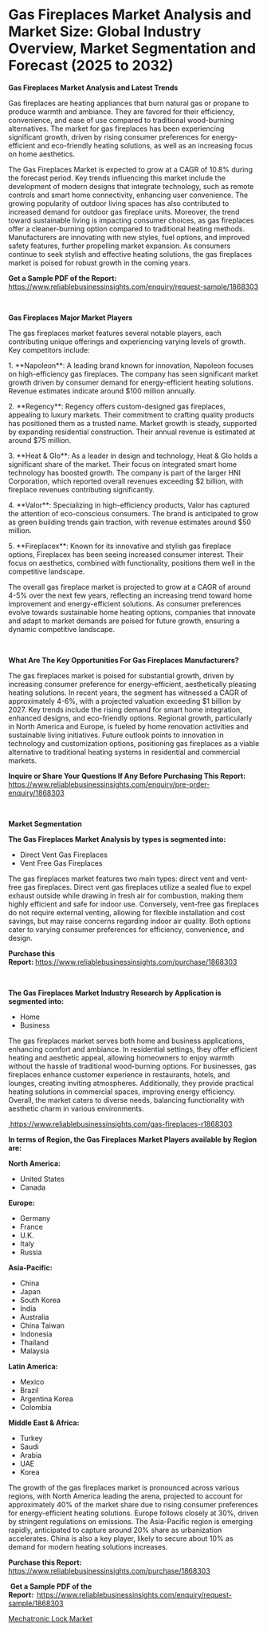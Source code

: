 <p><h1>Gas Fireplaces Market Analysis and Market Size: Global Industry Overview, Market Segmentation and Forecast (2025 to 2032)</h1></p><p><strong>Gas Fireplaces Market Analysis and Latest Trends</strong></p>
<p><p>Gas fireplaces are heating appliances that burn natural gas or propane to produce warmth and ambiance. They are favored for their efficiency, convenience, and ease of use compared to traditional wood-burning alternatives. The market for gas fireplaces has been experiencing significant growth, driven by rising consumer preferences for energy-efficient and eco-friendly heating solutions, as well as an increasing focus on home aesthetics. </p><p>The Gas Fireplaces Market is expected to grow at a CAGR of 10.8% during the forecast period. Key trends influencing this market include the development of modern designs that integrate technology, such as remote controls and smart home connectivity, enhancing user convenience. The growing popularity of outdoor living spaces has also contributed to increased demand for outdoor gas fireplace units. Moreover, the trend toward sustainable living is impacting consumer choices, as gas fireplaces offer a cleaner-burning option compared to traditional heating methods. Manufacturers are innovating with new styles, fuel options, and improved safety features, further propelling market expansion. As consumers continue to seek stylish and effective heating solutions, the gas fireplaces market is poised for robust growth in the coming years.</p></p>
<p><strong>Get a Sample PDF of the Report:&nbsp;</strong> <a href="https://www.reliablebusinessinsights.com/enquiry/request-sample/1868303?utm_campaign=2737&utm_medium=2&utm_source=Github&utm_content=ia&utm_term=10042025&utm_id=gas-fireplaces">https://www.reliablebusinessinsights.com/enquiry/request-sample/1868303</a></p>
<p>&nbsp;</p>
<p><strong>Gas Fireplaces Major Market Players</strong></p>
<p><p>The gas fireplaces market features several notable players, each contributing unique offerings and experiencing varying levels of growth. Key competitors include:</p><p>1. **Napoleon**: A leading brand known for innovation, Napoleon focuses on high-efficiency gas fireplaces. The company has seen significant market growth driven by consumer demand for energy-efficient heating solutions. Revenue estimates indicate around $100 million annually.</p><p>2. **Regency**: Regency offers custom-designed gas fireplaces, appealing to luxury markets. Their commitment to crafting quality products has positioned them as a trusted name. Market growth is steady, supported by expanding residential construction. Their annual revenue is estimated at around $75 million.</p><p>3. **Heat & Glo**: As a leader in design and technology, Heat & Glo holds a significant share of the market. Their focus on integrated smart home technology has boosted growth. The company is part of the larger HNI Corporation, which reported overall revenues exceeding $2 billion, with fireplace revenues contributing significantly.</p><p>4. **Valor**: Specializing in high-efficiency products, Valor has captured the attention of eco-conscious consumers. The brand is anticipated to grow as green building trends gain traction, with revenue estimates around $50 million.</p><p>5. **Fireplacex**: Known for its innovative and stylish gas fireplace options, Fireplacex has been seeing increased consumer interest. Their focus on aesthetics, combined with functionality, positions them well in the competitive landscape.</p><p>The overall gas fireplace market is projected to grow at a CAGR of around 4-5% over the next few years, reflecting an increasing trend toward home improvement and energy-efficient solutions. As consumer preferences evolve towards sustainable home heating options, companies that innovate and adapt to market demands are poised for future growth, ensuring a dynamic competitive landscape.</p></p>
<p>&nbsp;</p>
<p><strong>What Are The Key Opportunities For Gas Fireplaces Manufacturers?</strong></p>
<p><p>The gas fireplaces market is poised for substantial growth, driven by increasing consumer preference for energy-efficient, aesthetically pleasing heating solutions. In recent years, the segment has witnessed a CAGR of approximately 4-6%, with a projected valuation exceeding $1 billion by 2027. Key trends include the rising demand for smart home integration, enhanced designs, and eco-friendly options. Regional growth, particularly in North America and Europe, is fueled by home renovation activities and sustainable living initiatives. Future outlook points to innovation in technology and customization options, positioning gas fireplaces as a viable alternative to traditional heating systems in residential and commercial markets.</p></p>
<p><strong>Inquire or Share Your Questions If Any Before Purchasing This Report:</strong> <a href="https://www.reliablebusinessinsights.com/enquiry/pre-order-enquiry/1868303?utm_campaign=2737&utm_medium=2&utm_source=Github&utm_content=ia&utm_term=10042025&utm_id=gas-fireplaces">https://www.reliablebusinessinsights.com/enquiry/pre-order-enquiry/1868303</a></p>
<p>&nbsp;</p>
<p><strong>Market Segmentation</strong></p>
<p><strong>The Gas Fireplaces Market Analysis by types is segmented into:</strong></p>
<p><ul><li>Direct Vent Gas Fireplaces</li><li>Vent Free Gas Fireplaces</li></ul></p>
<p><p>The gas fireplaces market features two main types: direct vent and vent-free gas fireplaces. Direct vent gas fireplaces utilize a sealed flue to expel exhaust outside while drawing in fresh air for combustion, making them highly efficient and safe for indoor use. Conversely, vent-free gas fireplaces do not require external venting, allowing for flexible installation and cost savings, but may raise concerns regarding indoor air quality. Both options cater to varying consumer preferences for efficiency, convenience, and design.</p></p>
<p><strong>Purchase this Report:&nbsp;</strong><a href="https://www.reliablebusinessinsights.com/purchase/1868303?utm_campaign=2737&utm_medium=2&utm_source=Github&utm_content=ia&utm_term=10042025&utm_id=gas-fireplaces">https://www.reliablebusinessinsights.com/purchase/1868303</a></p>
<p>&nbsp;</p>
<p><strong>The Gas Fireplaces Market Industry Research by Application is segmented into:</strong></p>
<p><ul><li>Home</li><li>Business</li></ul></p>
<p><p>The gas fireplaces market serves both home and business applications, enhancing comfort and ambiance. In residential settings, they offer efficient heating and aesthetic appeal, allowing homeowners to enjoy warmth without the hassle of traditional wood-burning options. For businesses, gas fireplaces enhance customer experience in restaurants, hotels, and lounges, creating inviting atmospheres. Additionally, they provide practical heating solutions in commercial spaces, improving energy efficiency. Overall, the market caters to diverse needs, balancing functionality with aesthetic charm in various environments.</p></p>
<p><a href="https://www.reliablebusinessinsights.com/gas-fireplaces-r1868303?utm_campaign=2737&utm_medium=2&utm_source=Github&utm_content=ia&utm_term=10042025&utm_id=gas-fireplaces">&nbsp;https://www.reliablebusinessinsights.com/gas-fireplaces-r1868303</a></p>
<p><strong>In terms of Region, the Gas Fireplaces Market Players available by Region are:</strong></p>
<p>
    <p> <strong> North America: </strong>
        <ul>
            <li>United States</li>
            <li>Canada</li>
        </ul>
        </p> 
    <p> <strong> Europe: </strong>
        <ul>
            <li>Germany</li>
            <li>France</li>
            <li>U.K.</li>
            <li>Italy</li>
            <li>Russia</li>
        </ul>
        </p> 
    <p> <strong> Asia-Pacific: </strong>
        <ul>
            <li>China</li>
            <li>Japan</li>
            <li>South Korea</li>
            <li>India</li>
            <li>Australia</li>
            <li>China Taiwan</li>
            <li>Indonesia</li>
            <li>Thailand</li>
            <li>Malaysia</li>
        </ul>
        </p> 
    <p> <strong> Latin America: </strong>
        <ul>
            <li>Mexico</li>
            <li>Brazil</li>
            <li>Argentina Korea</li>
            <li>Colombia</li>
        </ul>
        </p> 
    <p> <strong> Middle East & Africa: </strong>
        <ul>
            <li>Turkey</li>
            <li>Saudi</li>
            <li>Arabia</li>
            <li>UAE</li>
            <li>Korea</li>
        </ul>
    </p>
    </p>
<p><p>The growth of the gas fireplaces market is pronounced across various regions, with North America leading the arena, projected to account for approximately 40% of the market share due to rising consumer preferences for energy-efficient heating solutions. Europe follows closely at 30%, driven by stringent regulations on emissions. The Asia-Pacific region is emerging rapidly, anticipated to capture around 20% share as urbanization accelerates. China is also a key player, likely to secure about 10% as demand for modern heating solutions increases.</p></p>
<p><strong>Purchase this Report: </strong><a href="https://www.reliablebusinessinsights.com/purchase/1868303?utm_campaign=2737&utm_medium=2&utm_source=Github&utm_content=ia&utm_term=10042025&utm_id=gas-fireplaces">https://www.reliablebusinessinsights.com/purchase/1868303</a></p>
<p>&nbsp;<strong>Get a Sample PDF of the Report:&nbsp;&nbsp;</strong><a href="https://www.reliablebusinessinsights.com/enquiry/request-sample/1868303?utm_campaign=2737&utm_medium=2&utm_source=Github&utm_content=ia&utm_term=10042025&utm_id=gas-fireplaces">https://www.reliablebusinessinsights.com/enquiry/request-sample/1868303</a></p>
<p><strong></strong></p>
<p><p><a href="https://github.com/bloggglazaie/Market-Research-Report-List-1/blob/main/mechatronic-lock-market.md?utm_campaign=2737&utm_medium=2&utm_source=Github&utm_content=ia&utm_term=10042025&utm_id=gas-fireplaces">Mechatronic Lock Market</a></p></p>